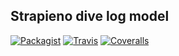 Strapieno dive log model
------------------------

[![Packagist](https://img.shields.io/packagist/dt/strapieno/str-dive-log-model.svg?maxAge=2592000)](https://packagist.org/packages/strapieno/str-dive-log-model) [![Travis](https://img.shields.io/travis/strapieno/str-dive-log-model/develop.svg?maxAge=2592000)](https://travis-ci.org/strapieno/str-dive-log-model) [![Coveralls](https://img.shields.io/coveralls/strapieno/str-dive-log-model/develop.svg?style=flat-square)](https://coveralls.io/github/strapieno/str-dive-log-model) 
